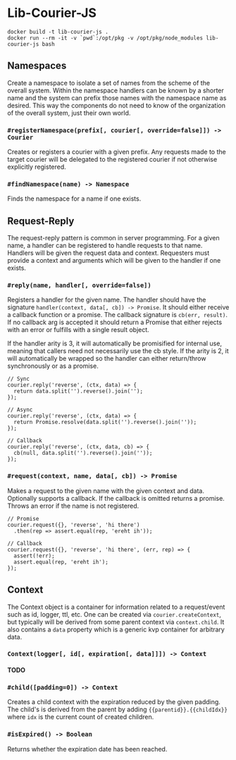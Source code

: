 # Lib-Courier-JS

```
docker build -t lib-courier-js .
docker run --rm -it -v `pwd`:/opt/pkg -v /opt/pkg/node_modules lib-courier-js bash
```

## Namespaces

Create a namespace to isolate a set of names from the scheme of the overall system. Within the namespace handlers can be known by a shorter name and the system can prefix those names with the namespace name as desired. This way the components do not need to know of the organization of the overall system, just their own world.

### `#registerNamespace(prefix[, courier[, override=false]]) -> Courier`

Creates or registers a courier with a given prefix. Any requests made to the target courier will be delegated to the registered courier if not otherwise explicitly registered.

### `#findNamespace(name) -> Namespace`

Finds the namespace for a name if one exists.


## Request-Reply

The request-reply pattern is common in server programming. For a given name, a handler can be registered to handle requests to that name. Handlers will be given the request data and context. Requesters must provide a context and arguments which will be given to the handler if one exists.

### `#reply(name, handler[, override=false])`

Registers a handler for the given name. The handler should have the signature `handler(context, data[, cb]) -> Promise`. It should either receive a callback function or a promise. The callback signature is `cb(err, result)`. If no callback arg is accepted it should return a Promise that either rejects with an error or fulfills with a single result object.

If the handler arity is 3, it will automatically be promisified for internal use, meaning that callers need not necessarily use the cb style. If the arity is 2, it will automatically be wrapped so the handler can either return/throw synchronously or as a promise.

```
// Sync
courier.reply('reverse', (ctx, data) => {
  return data.split('').reverse().join('');
});

// Async
courier.reply('reverse', (ctx, data) => {
  return Promise.resolve(data.split('').reverse().join(''));
});

// Callback
courier.reply('reverse', (ctx, data, cb) => {
  cb(null, data.split('').reverse().join(''));
});
```

### `#request(context, name, data[, cb]) -> Promise`

Makes a request to the given name with the given context and data. Optionally supports a callback. If the callback is omitted returns a promise. Throws an error if the name is not registered.

```
// Promise
courier.request({}, 'reverse', 'hi there')
  .then(rep => assert.equal(rep, 'ereht ih'));

// Callback
courier.request({}, 'reverse', 'hi there', (err, rep) => {
  assert(!err);
  assert.equal(rep, 'ereht ih');
});
```


## Context

The Context object is a container for information related to a request/event such as id, logger, ttl, etc. One can be created via `courier.createContext`, but typically will be derived from some parent context via `context.child`. It also contains a `data` property which is a generic kvp container for arbitrary data.

### `Context(logger[, id[, expiration[, data]]]) -> Context`

#### TODO

### `#child([padding=0]) -> Context`

Creates a child context with the expiration reduced by the given padding. The child's is derived from the parent by adding `{{parentid}}.{{childIdx}}` where `idx` is the current count of created children.

### `#isExpired() -> Boolean`

Returns whether the expiration date has been reached.
